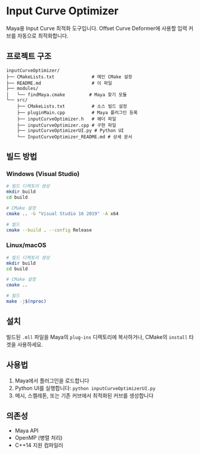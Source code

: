 # Input Curve Optimizer

Maya용 Input Curve 최적화 도구입니다. Offset Curve Deformer에 사용할 입력 커브를 자동으로 최적화합니다.

## 프로젝트 구조

```
inputCurveOptimizer/
├── CMakeLists.txt              # 메인 CMake 설정
├── README.md                   # 이 파일
├── modules/
│   └── findMaya.cmake         # Maya 찾기 모듈
└── src/
    ├── CMakeLists.txt          # 소스 빌드 설정
    ├── pluginMain.cpp          # Maya 플러그인 등록
    ├── inputCurveOptimizer.h   # 헤더 파일
    ├── inputCurveOptimizer.cpp # 구현 파일
    ├── inputCurveOptimizerUI.py # Python UI
    └── InputCurveOptimizer_README.md # 상세 문서
```

## 빌드 방법

### Windows (Visual Studio)

```bash
# 빌드 디렉토리 생성
mkdir build
cd build

# CMake 설정
cmake .. -G "Visual Studio 16 2019" -A x64

# 빌드
cmake --build . --config Release
```

### Linux/macOS

```bash
# 빌드 디렉토리 생성
mkdir build
cd build

# CMake 설정
cmake ..

# 빌드
make -j$(nproc)
```

## 설치

빌드된 `.mll` 파일을 Maya의 `plug-ins` 디렉토리에 복사하거나, CMake의 `install` 타겟을 사용하세요.

## 사용법

1. Maya에서 플러그인을 로드합니다
2. Python UI를 실행합니다: `python inputCurveOptimizerUI.py`
3. 메시, 스켈레톤, 또는 기존 커브에서 최적화된 커브를 생성합니다

## 의존성

- Maya API
- OpenMP (병렬 처리)
- C++14 지원 컴파일러
